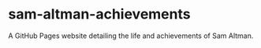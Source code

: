 # sam-altman-achievements
A GitHub Pages website detailing the life and achievements of Sam Altman.
